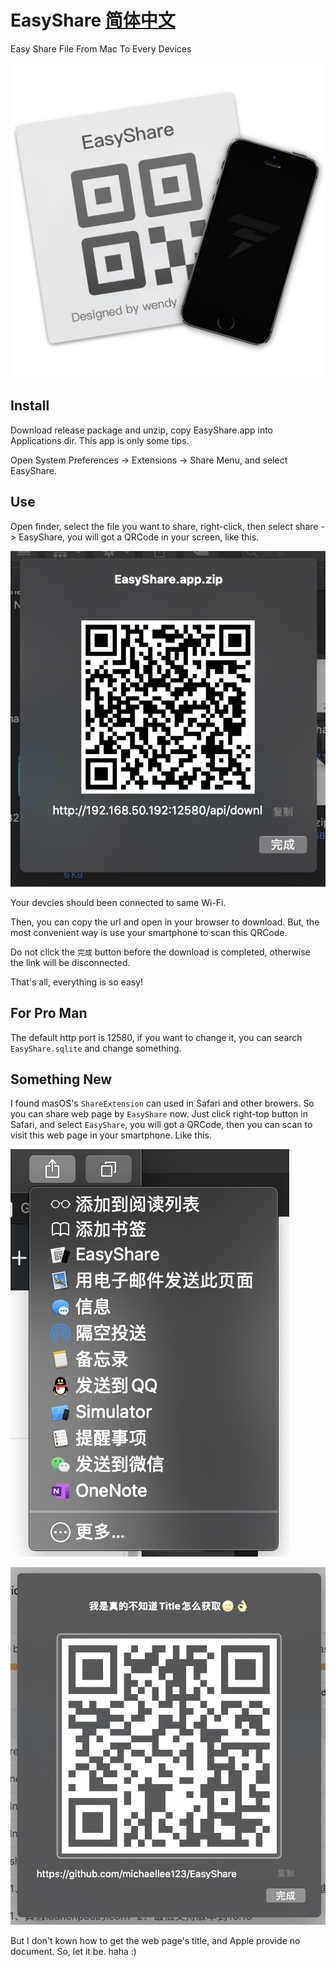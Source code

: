 # EasyShare   [简体中文](README_zh.md)
Easy Share File From Mac To Every Devices

 ![ESlogo的副本@0,5x.png](./EasyShare/Assets.xcassets/AppIcon.appiconset/ESlogo的副本@0,5x.png)

## Install

Download release package and unzip, copy EasyShare.app into Applications dir. This app is only some tips.

Open System Preferences -> Extensions -> Share Menu, and select EasyShare.

## Use

Open finder, select the file you want to share, right-click, then select share -> EasyShare, you will got a QRCode in your screen, like this.

![WX20200505-140330@2x.png](WX20200505-140330@2x.png)

Your devcies should been connected to same Wi-Fi.

Then, you can copy the url and open in your browser to download. But, the most convenient way is use your smartphone to scan this QRCode.

Do not click the `完成` button before the download is completed, otherwise the link will be disconnected.

That's all, everything is so easy!

## For Pro Man

The default http port is 12580, if you want to change it, you can search `EasyShare.sqlite` and change something.

## Something New

I found masOS's `ShareExtension` can used in Safari and other browers. So you can share web page by `EasyShare` now. Just click right-top button in Safari, and select `EasyShare`, you will got a QRCode, then you can scan to visit this web page in your smartphone. Like this.

![WX20200615-235553@2x.png](WX20200615-235553@2x.png)

![WX20200615-235713@2x.png](WX20200615-235713@2x.png)

But I don't kown how to get the web page's title, and Apple provide no document. So, let it be. haha :)
